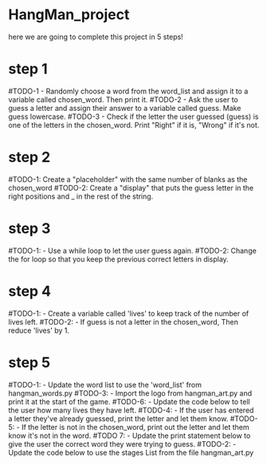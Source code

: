 # HangMan_project

here we are going to complete this project in 5 steps!

# step 1
#TODO-1 - Randomly choose a word from the word_list and assign it to a variable called chosen_word. Then print it.
#TODO-2 - Ask the user to guess a letter and assign their answer to a variable called guess. Make guess lowercase.
#TODO-3 - Check if the letter the user guessed (guess) is one of the letters in the chosen_word. Print "Right" if it is, "Wrong" if it's not.

# step 2
#TODO-1: Create a "placeholder" with the same number of blanks as the chosen_word
#TODO-2: Create a "display" that puts the guess letter in the right positions and _ in the rest of the string.

# step 3
#TODO-1: - Use a while loop to let the user guess again.
#TODO-2: Change the for loop so that you keep the previous correct letters in display.

# step 4
#TODO-1: - Create a variable called 'lives' to keep track of the number of lives left.
#TODO-2: - If guess is not a letter in the chosen_word, Then reduce 'lives' by 1.

# step 5
#TODO-1: - Update the word list to use the 'word_list' from hangman_words.py
#TODO-3: - Import the logo from hangman_art.py and print it at the start of the game.
#TODO-6: - Update the code below to tell the user how many lives they have left.
#TODO-4: - If the user has entered a letter they've already guessed, print the letter and let them know.
#TODO-5: - If the letter is not in the chosen_word, print out the letter and let them know it's not in the word.
    #TODO 7: - Update the print statement below to give the user the correct word they were trying to guess.
#TODO-2: - Update the code below to use the stages List from the file hangman_art.py
